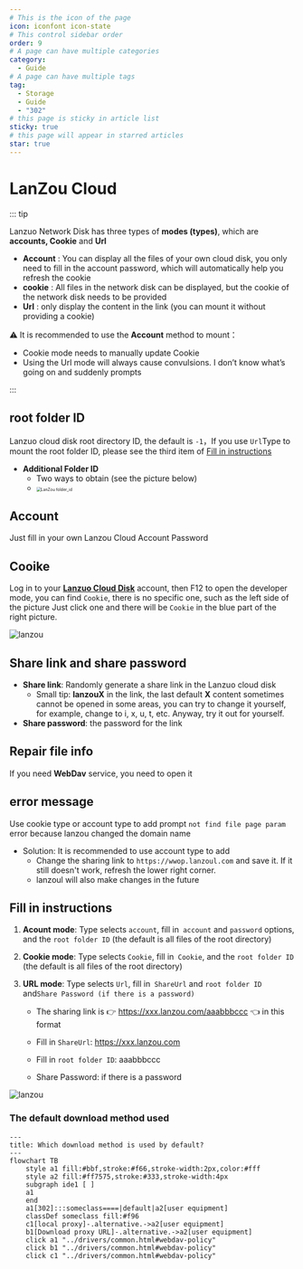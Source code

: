 ```yaml
---
# This is the icon of the page
icon: iconfont icon-state
# This control sidebar order
order: 9
# A page can have multiple categories
category:
  - Guide
# A page can have multiple tags
tag:
  - Storage
  - Guide
  - "302"
# this page is sticky in article list
sticky: true
# this page will appear in starred articles
star: true
---
```


# LanZou Cloud

::: tip

Lanzuo Network Disk has three types of **modes (types)**, which are **accounts, Cookie** and **Url**

- **Account** : You can display all the files of your own cloud disk, you only need to fill in the account password, which will automatically help you refresh the cookie
- **cookie** : All files in the network disk can be displayed, but the cookie of the network disk needs to be provided
- **Url** : only display the content in the link (you can mount it without providing a cookie)



:warning: It is recommended to use the **Account** method to mount：

- Cookie mode needs to manually update Cookie
- Using the Url mode will always cause convulsions. I don’t know what’s going on and suddenly prompts

:::

## **root folder ID**

Lanzuo cloud disk root directory ID, the default is `-1`，If you use `Url`Type to mount the root folder ID, please see the third item of [Fill in instructions](#fill-in-instructions)

- **Additional Folder ID**
  - Two ways to obtain (see the picture below)
  - <img src="/img/drivers/lanzou/lanzou2.gif" alt="LanZou folder_id" style="zoom:50%;" />



## **Account**

Just fill in your own Lanzou Cloud Account Password



## **Cooike**

Log in to your [**Lanzuo Cloud Disk**](https://pc.woozooo.com/) account, then F12 to open the developer mode, you can find `Cookie`, there is no specific one, such as the left side of the picture Just click one and there will be `Cookie` in the blue part of the right picture.

![lanzou](/img/drivers/lanzou/lanzou1.png)



## **Share link and share password**

- **Share link**: Randomly generate a share link in the Lanzuo cloud disk
   - Small tip: **lanzouX** in the link, the last default **X** content sometimes cannot be opened in some areas, you can try to change it yourself, for example, change to i, x, u, t, etc. Anyway, try it out for yourself.
- **Share password**: the password for the link



## **Repair file info**

If you need **WebDav** service, you need to open it



## **error message**

Use cookie type or account type to add prompt `not find file page param` error because lanzou changed the domain name

- Solution: It is recommended to use account type to add
   - Change the sharing link to `https://wwop.lanzoul.com` and save it. If it still doesn't work, refresh the lower right corner.
   - lanzoul will also make changes in the future



## **Fill in instructions**

1. **Acount mode**: Type selects `account`, fill in` account` and `password` options, and the `root folder ID` (the default is all files of the root directory)

2. **Cookie mode**: Type selects `Cookie`, fill in` Cookie`, and the `root folder ID` (the default is all files of the root directory)

3. **URL mode**: Type selects `Url`, fill in` ShareUrl` and `root folder ID` and`Share Password (if there is a password)` 

   - The sharing link is :point_right: https://xxx.lanzou.com/aaabbbccc :point_left: in this format

   - Fill in `ShareUrl`: https://xxx.lanzou.com

   - Fill in `root folder ID`: aaabbbccc

   - Share Password: if there is a password

![lanzou](/img/drivers/lanzou/lanzou_add.png)



### **The default download method used**

```mermaid
---
title: Which download method is used by default?
---
flowchart TB
    style a1 fill:#bbf,stroke:#f66,stroke-width:2px,color:#fff
    style a2 fill:#ff7575,stroke:#333,stroke-width:4px
    subgraph ide1 [ ]
    a1
    end
    a1[302]:::someclass====|default|a2[user equipment]
    classDef someclass fill:#f96
    c1[local proxy]-.alternative.->a2[user equipment]
    b1[Download proxy URL]-.alternative.->a2[user equipment]
    click a1 "../drivers/common.html#webdav-policy"
    click b1 "../drivers/common.html#webdav-policy"
    click c1 "../drivers/common.html#webdav-policy"
```

